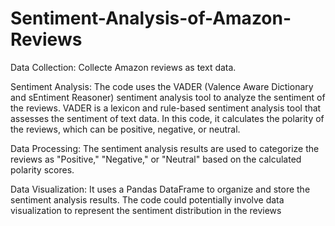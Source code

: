 # Sentiment-Analysis-of-Amazon-Reviews

Data Collection: Collecte Amazon reviews as text data.

Sentiment Analysis: The code uses the VADER (Valence Aware Dictionary and sEntiment Reasoner) sentiment analysis tool to analyze the sentiment of the reviews. VADER is a lexicon and rule-based sentiment analysis tool that assesses the sentiment of text data. In this code, it calculates the polarity of the reviews, which can be positive, negative, or neutral.

Data Processing: The sentiment analysis results are used to categorize the reviews as "Positive," "Negative," or "Neutral" based on the calculated polarity scores.

Data Visualization: It uses a Pandas DataFrame to organize and store the sentiment analysis results. The code could potentially involve data visualization to represent the sentiment distribution in the reviews
